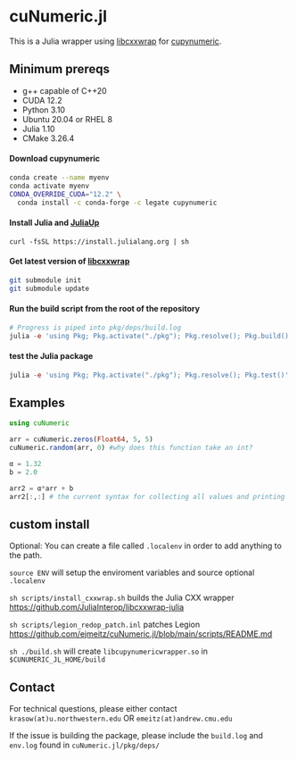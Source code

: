 # cuNumeric.jl
 
This is a Julia wrapper using [libcxxwrap](https://github.com/JuliaInterop/libcxxwrap-julia) for [cupynumeric](https://github.com/nv-legate/cupynumeric).

## Minimum prereqs
- g++ capable of C++20
- CUDA 12.2
- Python 3.10
- Ubuntu 20.04 or RHEL 8
- Julia 1.10
- CMake 3.26.4 

#### Download cupynumeric 

```bash 
conda create --name myenv 
conda activate myenv
CONDA_OVERRIDE_CUDA="12.2" \
  conda install -c conda-forge -c legate cupynumeric
```

#### Install Julia and [JuliaUp](https://github.com/JuliaLang/juliaup)
`curl -fsSL https://install.julialang.org | sh`

#### Get latest version of [libcxxwrap](https://github.com/JuliaInterop/libcxxwrap-julia)
```bash
git submodule init
git submodule update
```

#### Run the build script from the root of the repository
```julia
# Progress is piped into pkg/deps/build.log
julia -e 'using Pkg; Pkg.activate("./pkg"); Pkg.resolve(); Pkg.build()'
```

#### test the Julia package
```julia
julia -e 'using Pkg; Pkg.activate("./pkg"); Pkg.resolve(); Pkg.test()'
```

## Examples
```julia
using cuNumeric

arr = cuNumeric.zeros(Float64, 5, 5)
cuNumeric.random(arr, 0) #why does this function take an int?

α = 1.32
b = 2.0

arr2 = α*arr + b
arr2[:,:] # the current syntax for collecting all values and printing
```

## custom install

Optional: You can create a file called `.localenv` in order to add anything to the path. 

`source ENV` will setup the enviroment variables and source optional `.localenv`

`sh scripts/install_cxxwrap.sh`  builds the Julia CXX wrapper https://github.com/JuliaInterop/libcxxwrap-julia

`sh scripts/legion_redop_patch.inl` patches Legion https://github.com/ejmeitz/cuNumeric.jl/blob/main/scripts/README.md

`sh ./build.sh` will create `libcupynumericwrapper.so` in `$CUNUMERIC_JL_HOME/build`



## Contact
For technical questions, please either contact 
`krasow(at)u.northwestern.edu` OR
`emeitz(at)andrew.cmu.edu`

If the issue is building the package, please include the `build.log` and `env.log` found in `cuNumeric.jl/pkg/deps/` 
